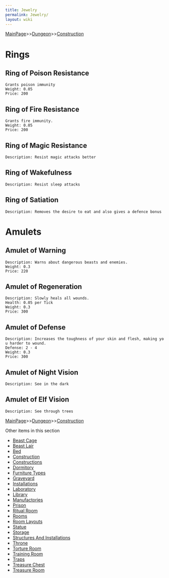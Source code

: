 ```yaml
---
title: Jewelry
permalink: Jewelry/
layout: wiki
---
```


[MainPage](/keeperrl_wiki/ "wikilink")>>[Dungeon](/keeperrl_wiki/Dungeon "wikilink")>>[Construction](/keeperrl_wiki/Construction "wikilink")

Rings
=====

Ring of Poison Resistance
-------------------------

`Grants poison immunity`  
`Weight: 0.05`  
`Price: 200`

Ring of Fire Resistance
-----------------------

`Grants fire immunity.`  
`Weight: 0.05`  
`Price: 200`

Ring of Magic Resistance
------------------------

`Description: Resist magic attacks better`

Ring of Wakefulness
-------------------

`Description: Resist sleep attacks`

Ring of Satiation
-----------------

`Description: Removes the desire to eat and also gives a defence bonus`

Amulets
=======

Amulet of Warning
-----------------

`Description: Warns about dangerous beasts and enemies.`  
`Weight: 0.3`  
`Price: 220`

Amulet of Regeneration
----------------------

`Description: Slowly heals all wounds.`  
`Health: 0.05 per Tick`  
`Weight: 0.3`  
`Price: 300`

Amulet of Defense
-----------------

`Description: Increases the toughness of your skin and flesh, making you harder to wound.`  
`Defense: 2 - 4`  
`Weight: 0.3`  
`Price: 300`

Amulet of Night Vision
----------------------

`Description: See in the dark`

Amulet of Elf Vision
--------------------

`Description: See through trees`

[MainPage](/keeperrl_wiki/ "wikilink")>>[Dungeon](/keeperrl_wiki/Dungeon "wikilink")>>[Construction](/keeperrl_wiki/Construction "wikilink")

Other items in this section
-    [Beast Cage](/keeperrl_wiki/Beast_Cage "wikilink")
-    [Beast Lair](/keeperrl_wiki/Beast_Lair "wikilink")
-    [Bed](/keeperrl_wiki/Bed "wikilink")
-    [Construction](/keeperrl_wiki/Construction "wikilink")
-    [Constructions](/keeperrl_wiki/Constructions "wikilink")
-    [Dormitory](/keeperrl_wiki/Dormitory "wikilink")
-    [Furniture Types](/keeperrl_wiki/Furniture_Types "wikilink")
-    [Graveyard](/keeperrl_wiki/Graveyard "wikilink")
-    [Installations](/keeperrl_wiki/Installations "wikilink")
-    [Laboratory](/keeperrl_wiki/Laboratory "wikilink")
-    [Library](/keeperrl_wiki/Library "wikilink")
-    [Manufactories](/keeperrl_wiki/Manufactories "wikilink")
-    [Prison](/keeperrl_wiki/Prison "wikilink")
-    [Ritual Room](/keeperrl_wiki/Ritual_Room "wikilink")
-    [Rooms](/keeperrl_wiki/Rooms "wikilink")
-    [Room Layouts](/keeperrl_wiki/Room_Layouts "wikilink")
-    [Statue](/keeperrl_wiki/Statue "wikilink")
-    [Storage](/keeperrl_wiki/Storage "wikilink")
-    [Structures And Installations](/keeperrl_wiki/Structures_And_Installations "wikilink")
-    [Throne](/keeperrl_wiki/Throne "wikilink")
-    [Torture Room](/keeperrl_wiki/Torture_Room "wikilink")
-    [Training Room](/keeperrl_wiki/Training_Room "wikilink")
-    [Traps](/keeperrl_wiki/Traps "wikilink")
-    [Treasure Chest](/keeperrl_wiki/Treasure_Chest "wikilink")
-    [Treasure Room](/keeperrl_wiki/Treasure_Room "wikilink")
